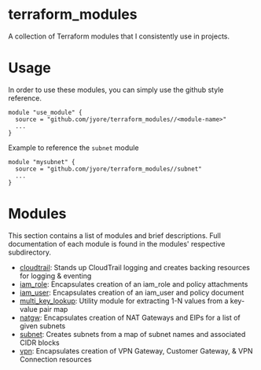 # terraform_modules

A collection of Terraform modules that I consistently use in projects.


# Usage

In order to use these modules, you can simply use the github style reference.

    module "use_module" {
      source = "github.com/jyore/terraform_modules//<module-name>"
      ...
    }


Example to reference the `subnet` module

    module "mysubnet" {
      source = "github.com/jyore/terraform_modules//subnet"
      ...
    }


# Modules

This section contains a list of modules and brief descriptions. Full documentation of each module
is found in the modules' respective subdirectory. 

* [cloudtrail](https://github.com/jyore/terraform_modules/tree/master/cloudtrail): Stands up 
CloudTrail logging and creates backing resources for logging & eventing 
* [iam_role](https://github.com/jyore/terraform_modules/tree/master/iam_role): Encapsulates 
creation of an iam_role and policy attachments
* [iam_user](https://github.com/jyore/terraform_modules/tree/master/iam_user): Encapsulates
creation of an iam_user and policy document
* [multi_key_lookup](https://github.com/jyore/terraform_modules/tree/master/multi_key_lookup):
Utility module for extracting 1-N values from a key-value pair map
* [natgw](https://github.com/jyore/terraform_modules/tree/master/natgw): Encapsulates creation
of NAT Gateways and EIPs for a list of given subnets
* [subnet](https://github.com/jyore/terraform_modules/tree/master/subnet): Creates subnets
from a map of subnet names and associated CIDR blocks
* [vpn](https://github.com/jyore/terraform_modules/tree/master/vpn): Encapsulates creation of
VPN Gateway, Customer Gateway, & VPN Connection resources
